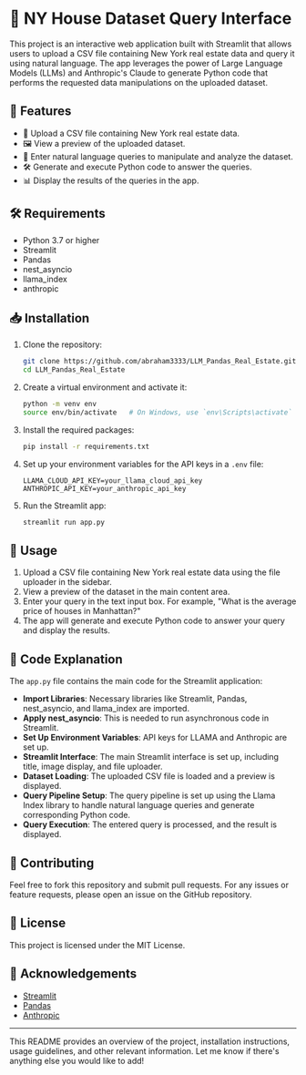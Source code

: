 

# 🏡 NY House Dataset Query Interface

This project is an interactive web application built with Streamlit that allows users to upload a CSV file containing New York real estate data and query it using natural language. The app leverages the power of Large Language Models (LLMs) and Anthropic's Claude to generate Python code that performs the requested data manipulations on the uploaded dataset.

## 🌟 Features

- 📂 Upload a CSV file containing New York real estate data.
- 🖼️ View a preview of the uploaded dataset.
- 💬 Enter natural language queries to manipulate and analyze the dataset.
- 🛠️ Generate and execute Python code to answer the queries.
- 📊 Display the results of the queries in the app.

## 🛠️ Requirements

- Python 3.7 or higher
- Streamlit
- Pandas
- nest_asyncio
- llama_index
- anthropic

## 📥 Installation

1. Clone the repository:

    ```bash
    git clone https://github.com/abraham3333/LLM_Pandas_Real_Estate.git
    cd LLM_Pandas_Real_Estate
    ```

2. Create a virtual environment and activate it:

    ```bash
    python -m venv env
    source env/bin/activate   # On Windows, use `env\Scripts\activate`
    ```

3. Install the required packages:

    ```bash
    pip install -r requirements.txt
    ```

4. Set up your environment variables for the API keys in a `.env` file:

    ```env
    LLAMA_CLOUD_API_KEY=your_llama_cloud_api_key
    ANTHROPIC_API_KEY=your_anthropic_api_key
    ```

5. Run the Streamlit app:

    ```bash
    streamlit run app.py
    ```

## 🚀 Usage

1. Upload a CSV file containing New York real estate data using the file uploader in the sidebar.
2. View a preview of the dataset in the main content area.
3. Enter your query in the text input box. For example, "What is the average price of houses in Manhattan?"
4. The app will generate and execute Python code to answer your query and display the results.

## 📝 Code Explanation

The `app.py` file contains the main code for the Streamlit application:

- **Import Libraries**: Necessary libraries like Streamlit, Pandas, nest_asyncio, and llama_index are imported.
- **Apply nest_asyncio**: This is needed to run asynchronous code in Streamlit.
- **Set Up Environment Variables**: API keys for LLAMA and Anthropic are set up.
- **Streamlit Interface**: The main Streamlit interface is set up, including title, image display, and file uploader.
- **Dataset Loading**: The uploaded CSV file is loaded and a preview is displayed.
- **Query Pipeline Setup**: The query pipeline is set up using the Llama Index library to handle natural language queries and generate corresponding Python code.
- **Query Execution**: The entered query is processed, and the result is displayed.

## 🤝 Contributing

Feel free to fork this repository and submit pull requests. For any issues or feature requests, please open an issue on the GitHub repository.

## 📜 License

This project is licensed under the MIT License.

## 🙏 Acknowledgements

- [Streamlit](https://www.streamlit.io/)
- [Pandas](https://pandas.pydata.org/)
- [Anthropic](https://www.anthropic.com/)

---

This README provides an overview of the project, installation instructions, usage guidelines, and other relevant information. Let me know if there's anything else you would like to add!
